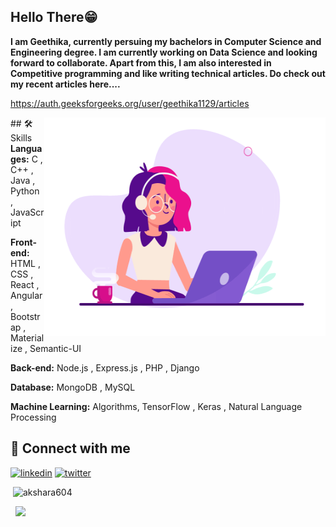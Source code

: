 
## Hello There😁
<b>I am Geethika, currently persuing my bachelors in Computer Science and Engineering degree. I am currently working on Data Science and looking forward to collaborate. Apart from this, I am also interested in Competitive programming and like writing technical articles. Do check out my recent articles here....</b>

 https://auth.geeksforgeeks.org/user/geethika1129/articles

<img align="right" src="new.gif" width="450" height="350">
## 🛠 Skills
<b>Languages:</b> C , C++ , Java , Python , JavaScript 

<b>Front-end:</b> HTML , CSS , React , Angular , Bootstrap , Materialize , Semantic-UI

<b>Back-end:</b> Node.js , Express.js , PHP , Django

<b>Database:</b> MongoDB , MySQL

<b>Machine Learning:</b> Algorithms, TensorFlow , Keras , Natural Language Processing

## 🔗 Connect with me
[![linkedin](https://img.shields.io/badge/linkedin-0A66C2?style=for-the-badge&logo=linkedin&logoColor=white)](https://www.linkedin.com/in/geethika-singareddy/)
[![twitter](https://img.shields.io/badge/twitter-1DA1F2?style=for-the-badge&logo=twitter&logoColor=white)](https://twitter.com/___geethika)
<br/>

<p align ="left">&nbsp;<img src="https://github-readme-stats.vercel.app/api?username=geethika1129&show_icons=true&locale=en&theme=highcontrast" alt="akshara604" width = "48%"/>
 &nbsp;&nbsp;
 <p align="left"> &nbsp; <img src="https://github-readme-stats.vercel.app/api/top-langs/?username=geethika1129&layout=compact&theme=highcontrast" width="42%"/></p>


